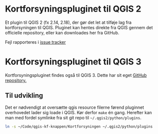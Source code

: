 # Kortforsyningspluginet til QGIS 2
Et plugin til QGIS 2 (fx 2.14, 2.18), der gør det let at tilføje lag fra
kortforsyningen til QGIS.
Pluginet kan hentes direkte fra QGIS gennem det officielle repository, eller kan downloades her fra GitHub.

Fejl rapporteres i <a href="https://github.com/Kortforsyningen/Qgis_plugin_Kortforsyningen/issues"> issue tracker </a>

# Kortforsyningspluginet til QGIS 3
Kortforsyningspluginet findes også til QGIS 3. Dette har sit eget <a href="https://github.com/Kortforsyningen/Qgis_plugin_Kortforsyningen_v3">GitHub repository.</a>

## Til udvikling
Det er nødvendigt at oversætte qgis resource filerne førend pluginnet
overhovedet lader sig loade i QGIS. Kør derfor `make` én gang. Herefter kan man
med fordel symlinke fra sit git repo til `~/.qgis2/python/plugins`.


```sh
ln -s ~/Code/qgis-kf-knappen/Kortforsyningen ~/.qgis2/python/plugins
```
